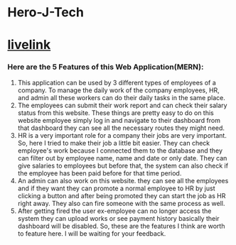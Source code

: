 # Hero-J-Tech
# [livelink](https://hero-j-tech.web.app)

### Here are the 5 Features of this Web Application(MERN):

1. This application can be used by 3 different types of employees of a company. To manage the daily work of the company employees, HR, and admin all these workers can do their daily tasks in the same place.
2. The employees can submit their work report and can check their salary status from this website. These things are pretty easy to do on this website employee simply log in and navigate to their dashboard from that dashboard they can see all the necessary routes they might need.
3. HR is a very important role for a company their jobs are very important. So, here I tried to make their job a little bit easier. They can check employee's work because I connected them to the database and they can filter out by employee name, name and date or only date. They can give salaries to employees but before that, the system can also check if the employee has been paid before for that time period.
4. An admin can also work on this website. they can see all the employees and if they want they can promote a normal employee to HR by just clicking a button and after being promoted they can start the job as HR right away. They also can fire someone with the same process as well.
5. After getting fired the user ex-employee can no longer access the system they can upload works or see payment history basically their dashboard will be disabled.
So, these are the features I think are worth to feature here. I will be waiting for your feedback.